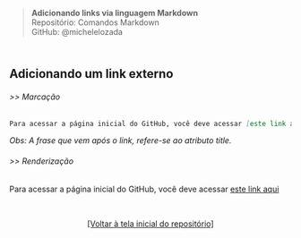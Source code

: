 > **Adicionando links via linguagem Markdown**      
> Repositório: Comandos Markdown  
> GitHub: @michelelozada
&nbsp;
     
&nbsp;     
**Adicionando um link externo**  
---
###### >> Marcação  
```markdown
Para acessar a página inicial do GitHub, você deve acessar [este link aqui](https://github.com 'Clique para acessar a página inicial do GitHub')
```
*Obs: A frase que vem após o link, refere-se ao atributo title.*    

###### >> Renderização
Para acessar a página inicial do GitHub, você deve acessar [este link aqui](https://github.com 'Clique para acessar a página inicial do GitHub')

&nbsp;

<div align="center">
<a href="https://github.com/michelelozada/Comandos-Markdown">[Voltar à tela inicial do repositório]</a>
</div>